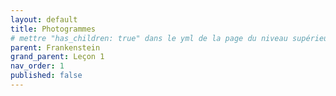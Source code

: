 ```yaml
---
layout: default
title: Photogrammes
# mettre "has_children: true" dans le yml de la page du niveau supérieur
parent: Frankenstein
grand_parent: Leçon 1
nav_order: 1
published: false
---
```

## 